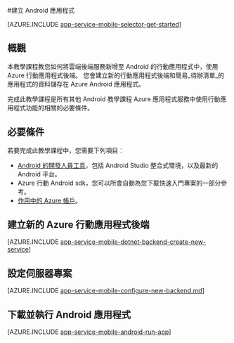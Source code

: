 <properties
    pageTitle="Azure 應用程式服務行動應用程式建立 Android 應用程式 |Microsoft Azure"
    description="請遵循此教學課程以開始使用 Android 開發 backends Azure 行動應用程式"
    services="app-service\mobile"
    documentationCenter="android"
    authors="ysxu"
    manager="erikre"
    editor=""/>

<tags
    ms.service="app-service-mobile"
    ms.workload="na"
    ms.tgt_pltfrm="mobile-android"
    ms.devlang="java"
    ms.topic="hero-article"
    ms.date="10/01/2016"
    ms.author="yuaxu"/>

#<a name="create-an-android-app"></a>建立 Android 應用程式

[AZURE.INCLUDE [app-service-mobile-selector-get-started](../../includes/app-service-mobile-selector-get-started.md)]

## <a name="overview"></a>概觀

本教學課程教您如何將雲端後端服務新增至 Android 的行動應用程式中，使用 Azure 行動應用程式後端。  您會建立新的行動應用程式後端和簡易_待辦清單_的應用程式的資料儲存在 Azure Android 應用程式。

完成此教學課程是所有其他 Android 教學課程 Azure 應用程式服務中使用行動應用程式功能的相關的必要條件。

## <a name="prerequisites"></a>必要條件

若要完成此教學課程中，您需要下列項目︰

* [Android 的開發人員工具](https://developer.android.com/sdk/index.html)，包括 Android Studio 整合式環境，以及最新的 Android 平台。
* Azure 行動 Android sdk，您可以所會自動為您下載快速入門專案的一部分參考。
* [作用中的 Azure 帳戶](https://azure.microsoft.com/pricing/free-trial/)。

## <a name="create-a-new-azure-mobile-app-backend"></a>建立新的 Azure 行動應用程式後端

[AZURE.INCLUDE [app-service-mobile-dotnet-backend-create-new-service](../../includes/app-service-mobile-dotnet-backend-create-new-service.md)]

## <a name="configure-the-server-project"></a>設定伺服器專案

[AZURE.INCLUDE [app-service-mobile-configure-new-backend.md](../../includes/app-service-mobile-configure-new-backend.md)]

## <a name="download-and-run-the-android-app"></a>下載並執行 Android 應用程式

[AZURE.INCLUDE [app-service-mobile-android-run-app](../../includes/app-service-mobile-android-run-app.md)]

<!-- URLs -->
[Azure portal]: https://portal.azure.com/
[Visual Studio Community 2013]: https://go.microsoft.com/fwLink/p/?LinkID=534203
